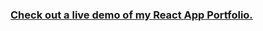### [Check out a live demo of my React App Portfolio.](https://main--imaginative-peony-d6dfa3.netlify.app/)


